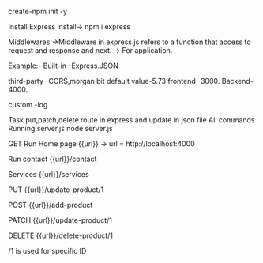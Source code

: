 create-npm init -y

Install Express
install-> npm i express

Middlewares
->Middleware in express.js refers to a function that access to request and response and next. -> For application.

Example:-
Built-in
-Express.JSON

third-party
-CORS,morgan bit default value-5.73 frontend -3000. Backend-4000.

custom
-log

Task
put,patch,delete route in express and update in json file
All commands
Running server.js
node server.js

GET
Run Home page
{{url}} -> url = http://localhost:4000

Run contact
{{url}}/contact

Services
{{url}}/services

PUT
{{url}}/update-product/1

POST
{{url}}/add-product

PATCH
{{url}}/update-product/1

DELETE
{{url}}/delete-product/1

/1 is used for specific ID
